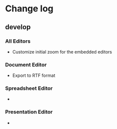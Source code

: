 # Change log
## develop
### All Editors
* Customize initial zoom for the embedded editors

### Document Editor
* Export to RTF format

### Spreadsheet Editor
* 

### Presentation Editor
* 
